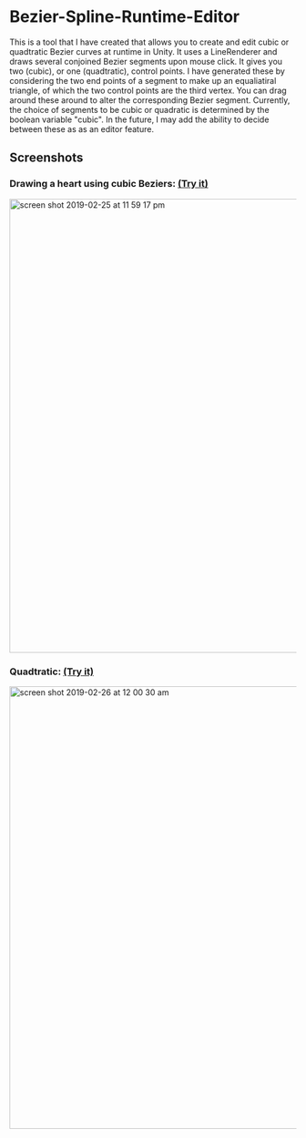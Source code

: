 # Bezier-Spline-Runtime-Editor 

This is a tool that I have created that allows you to create and edit cubic or quadtratic Bezier curves at runtime in Unity. It uses a LineRenderer and draws several conjoined Bezier segments upon mouse click. It gives you two (cubic), or one (quadtratic), control points.  I have generated these by considering the two end points of a segment to make up an equaliatiral triangle, of which the two control points are the third vertex. You can drag around these around to alter the corresponding Bezier segment. Currently, the choice of segments to be cubic or quadratic is determined by the boolean variable "cubic". In the future, I may add the ability to decide between these as as an editor feature. 

## Screenshots
### Drawing a heart using cubic Beziers: [(Try it)](https://shahd-s.itch.io/cubic-bezier?secret=DXiD7H3UWCVitXrf7OkeXqrbEuo)
<img width="797" alt="screen shot 2019-02-25 at 11 59 17 pm" src="https://user-images.githubusercontent.com/18424537/53371669-910e0b00-3959-11e9-90c6-56f626b522dd.png">

### Quadtratic: [(Try it)](https://shahd-s.itch.io/quadratic-bezier?secret=cAcBfijaPJ3aJ0zcAm9QViNgMLM)
<img width="777" alt="screen shot 2019-02-26 at 12 00 30 am" src="https://user-images.githubusercontent.com/18424537/53371750-c1ee4000-3959-11e9-99ef-36bafcff0249.png">
